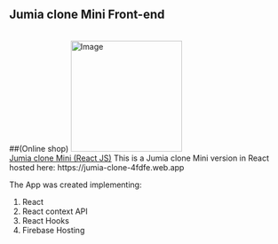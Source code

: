 ## Jumia clone Mini Front-end
<br>
##(Online shop)
<a href="https://jumia-clone-4fdfe.web.app"><img src="https://i.pinimg.com/564x/dc/51/00/dc5100a29f67ce40f4972172e3a8c236.jpg" height="200px" alt="Image"/></a>
<br>
<a href="https://jumia-clone-4fdfe.web.app">Jumia clone Mini (React JS)</a>
This is a Jumia clone Mini version in React hosted here: https://jumia-clone-4fdfe.web.app

The App was created implementing:
1. React
2. React context API
3. React Hooks
4. Firebase Hosting


